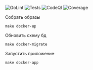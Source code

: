![GoLint](https://github.com/kotoproger/exchange/actions/workflows/linter.yml/badge.svg?branch=master) ![Tests](https://github.com/kotoproger/exchange/actions/workflows/tests.yml/badge.svg?branch=master) ![CodeQl](https://github.com/kotoproger/exchange/actions/workflows/github-code-scanning/codeql/badge.svg?branch=master) ![Coverage](https://github.com/kotoproger/exchange/actions/workflows/coverage.yml/badge.svg?branch=master)


Собрать образы
```
make docker-up
```

Обновить схему бд
```
make docker-migrate
```

Запустить приложение
```
make docker-app 
```
